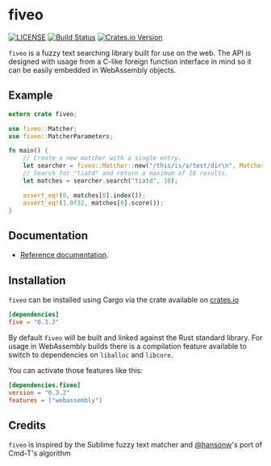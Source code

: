 # fiveo

[![LICENSE](https://img.shields.io/badge/license-ISC-blue.svg)](LICENSE)
[![Build Status](https://travis-ci.org/garyttierney/fiveo.svg?branch=master)](https://travis-ci.org/garyttierney/fiveo)
[![Crates.io Version](https://img.shields.io/crates/v/fiveo.svg)](https://crates.io/crates/fiveo)

`fiveo` is a fuzzy text searching library built for use on the web.  The API is designed with usage from a C-like foreign function interface in mind so it can be easily embedded in WebAssembly objects.

## Example

```rust
extern crate fiveo;

use fiveo::Matcher;
use fiveo::MatcherParameters;

fn main() {
    // Create a new matcher with a single entry.
    let searcher = fiveo::Matcher::new("/this/is/a/test/dir\n", MatcherParameters::default()).unwrap();
    // Search for "tiatd" and return a maximum of 10 results.
    let matches = searcher.search("tiatd", 10);

    assert_eq!(0, matches[0].index());
    assert_eq!(1.0f32, matches[0].score());
}
```

## Documentation

- [Reference documentation](https://docs.rs/fiveo).

## Installation

`fiveo` can be installed using Cargo via the crate available on [crates.io](https://crates.io/fiveo)

```toml
[dependencies]
five = "0.3.2"
```

By default `fiveo` will be built and linked against the Rust standard library.  For usage in WebAssembly builds there is a compilation feature
available to switch to dependencies on `liballoc` and `libcore`.

You can activate those features like this:

```toml
[dependencies.fiveo]
version = "0.3.2"
features = ["webassembly"]
```

## Credits

`fiveo` is inspired by the Sublime fuzzy text matcher and [@hansonw](https://github.com/hansonw/fuzzy-native)'s port of Cmd-T's algorithm
